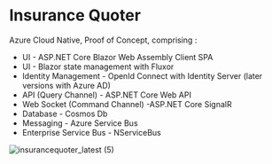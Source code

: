 # Insurance Quoter
Azure Cloud Native, Proof of Concept, comprising :
- UI - ASP.NET Core Blazor Web Assembly Client SPA 
- UI - Blazor state management with Fluxor
- Identity Management - OpenId Connect with Identity Server (later versions with Azure AD)
- API (Query Channel) - ASP.NET Core Web API
- Web Socket (Command Channel) -ASP.NET Core SignalR
- Database - Cosmos Db 
- Messaging - Azure Service Bus
- Enterprise Service Bus - NServiceBus


![insurancequoter_latest (5)](https://user-images.githubusercontent.com/8544425/155729651-bf350dda-37dc-4878-885e-5cbcd4caf14c.png)
